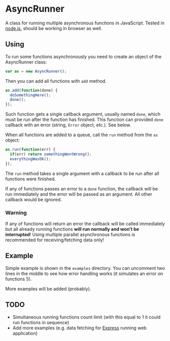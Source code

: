 AsyncRunner
===========

A class for running multiple asynchronous functions in JavaScript. Tested in [node.js](http://nodejs.org/), should be working in browser as well.

## Using

  To run some functions asynchronously you need to create an object of the AsyncRunner class:

  ```javascript
  var as = new AsyncRunner();
  ```

  Then you can add all functions with `add` method.

  ```javascript
  as.add(function(done) {
    doSomethingHere();
    done();
  });
  ```

  Such function gets a single callback argument, usually named `done`, which must be run after the function has finished. This function can provided `done` callback with an error (string, `Error` object, etc.). See below.

  When all functions are added to a queue, call the `run` method from the `as` object:

  ```javascript
  as.run(function(err) {
    if(err) return somethingWentWrong();
    everythingWasOk();
  });
  ```

  The `run` method takes a single argument with a callback to be run after all functions were finished.

  If any of functions passes an error to a `done` function, the callback will be run immediately and the error will be passed as an argument. All other callback would be ignored.

### Warning

  If any of functions will return an error the callback will be called immediately but all already running functions **will run normally and won't be interrupted**! Using multiple parallel asynchronous functions is recommended for receiving/fetching data only!

## Example

  Simple example is shown in the `examples` directory. You can uncomment two lines in the middle to see how error handling works (it simulates an error on functions 5).

  More examples will be added (probably).

## TODO

  - Simultaneous running functions count limit (with this equal to 1 it could run functions in sequence)
  - Add more examples (e.g. data fetching for [Express](http://expressjs.com/) running web application)


